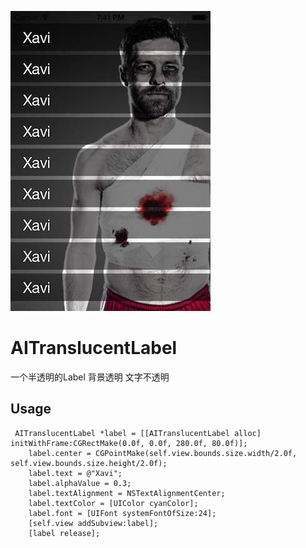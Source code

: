 ![image](https://github.com/Ailix/AIStuff/blob/master/AIImages/AITranslucentLabel.png)

AITranslucentLabel
==================
一个半透明的Label 背景透明 文字不透明


## Usage

```objc
 AITranslucentLabel *label = [[AITranslucentLabel alloc] initWithFrame:CGRectMake(0.0f, 0.0f, 280.0f, 80.0f)];
    label.center = CGPointMake(self.view.bounds.size.width/2.0f, self.view.bounds.size.height/2.0f);
    label.text = @"Xavi";
    label.alphaValue = 0.3;
    label.textAlignment = NSTextAlignmentCenter;
    label.textColor = [UIColor cyanColor];
    label.font = [UIFont systemFontOfSize:24];
    [self.view addSubview:label];
    [label release];
```
